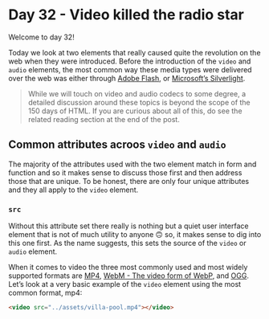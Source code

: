 # Day 32 - Video killed the radio star

Welcome to day 32!

Today we look at two elements that really caused quite the revolution on the web when they were introduced. Before the introduction of the `video` and `audio` elements, the most common way these media types were delivered over the web was either through [Adobe Flash](https://en.wikipedia.org/wiki/Adobe_Flash), or [Microsoft’s Silverlight](https://en.wikipedia.org/wiki/Microsoft_Silverlight).

> While we will touch on video and audio codecs to some degree, a detailed discussion around these topics is beyond the scope of the 150 days of HTML. If you are curious about all of this, do see the related reading section at the end of the post.

## Common attributes acroos `video` and `audio`

The majority of the attributes used with the two element match in form and function and so it makes sense to discuss those first and then address those that are unique. To be honest, there are only four unique attributes and they all apply to the `video` element.

### `src`

Without this attribute set there really is nothing but a quiet user interface element that is not of much utility to anyone 🙃 so, it makes sense to dig into this one first. As the name suggests, this sets the source of the `video` or `audio` element.

When it comes to video the three most commonly used and most widely supported formats are [MP4](https://en.wikipedia.org/wiki/MPEG-4_Part_14), [WebM - The video form of WebP](https://www.webmproject.org/), and [OGG](https://theora.org/). Let’s look at a very basic example of the `video` element using the most common format, mp4:

```html
<video src="../assets/villa-pool.mp4"></video>
```
